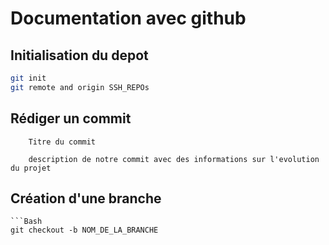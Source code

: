 # Documentation avec github

## Initialisation du depot

```bash
git init
git remote and origin SSH_REPOs
```

## Rédiger un commit

```
    Titre du commit

    description de notre commit avec des informations sur l'evolution du projet
```

## Création d'une branche

    ```Bash
    git checkout -b NOM_DE_LA_BRANCHE
